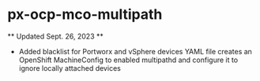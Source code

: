 # px-ocp-mco-multipath

** Updated Sept. 26, 2023 **
- Added blacklist for Portworx and vSphere devices
YAML file creates an OpenShift MachineConfig to enabled multipathd and configure it to ignore locally attached devices
